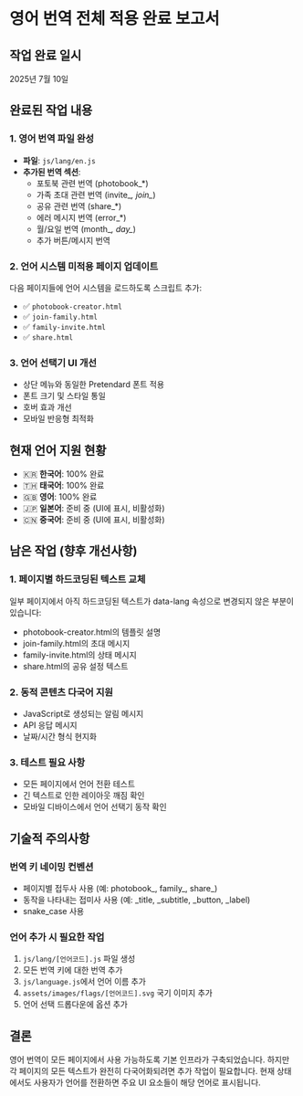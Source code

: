 # 영어 번역 전체 적용 완료 보고서

## 작업 완료 일시
2025년 7월 10일

## 완료된 작업 내용

### 1. 영어 번역 파일 완성
- **파일**: `js/lang/en.js`
- **추가된 번역 섹션**:
  - 포토북 관련 번역 (photobook_*)
  - 가족 초대 관련 번역 (invite_*, join_*)
  - 공유 관련 번역 (share_*)
  - 에러 메시지 번역 (error_*)
  - 월/요일 번역 (month_*, day_*)
  - 추가 버튼/메시지 번역

### 2. 언어 시스템 미적용 페이지 업데이트
다음 페이지들에 언어 시스템을 로드하도록 스크립트 추가:
- ✅ `photobook-creator.html`
- ✅ `join-family.html`
- ✅ `family-invite.html`
- ✅ `share.html`

### 3. 언어 선택기 UI 개선
- 상단 메뉴와 동일한 Pretendard 폰트 적용
- 폰트 크기 및 스타일 통일
- 호버 효과 개선
- 모바일 반응형 최적화

## 현재 언어 지원 현황
- 🇰🇷 **한국어**: 100% 완료
- 🇹🇭 **태국어**: 100% 완료
- 🇬🇧 **영어**: 100% 완료
- 🇯🇵 **일본어**: 준비 중 (UI에 표시, 비활성화)
- 🇨🇳 **중국어**: 준비 중 (UI에 표시, 비활성화)

## 남은 작업 (향후 개선사항)

### 1. 페이지별 하드코딩된 텍스트 교체
일부 페이지에서 아직 하드코딩된 텍스트가 data-lang 속성으로 변경되지 않은 부분이 있습니다:
- photobook-creator.html의 템플릿 설명
- join-family.html의 초대 메시지
- family-invite.html의 상태 메시지
- share.html의 공유 설정 텍스트

### 2. 동적 콘텐츠 다국어 지원
- JavaScript로 생성되는 알림 메시지
- API 응답 메시지
- 날짜/시간 형식 현지화

### 3. 테스트 필요 사항
- 모든 페이지에서 언어 전환 테스트
- 긴 텍스트로 인한 레이아웃 깨짐 확인
- 모바일 디바이스에서 언어 선택기 동작 확인

## 기술적 주의사항

### 번역 키 네이밍 컨벤션
- 페이지별 접두사 사용 (예: photobook_, family_, share_)
- 동작을 나타내는 접미사 사용 (예: _title, _subtitle, _button, _label)
- snake_case 사용

### 언어 추가 시 필요한 작업
1. `js/lang/[언어코드].js` 파일 생성
2. 모든 번역 키에 대한 번역 추가
3. `js/language.js`에서 언어 이름 추가
4. `assets/images/flags/[언어코드].svg` 국기 이미지 추가
5. 언어 선택 드롭다운에 옵션 추가

## 결론
영어 번역이 모든 페이지에서 사용 가능하도록 기본 인프라가 구축되었습니다. 
하지만 각 페이지의 모든 텍스트가 완전히 다국어화되려면 추가 작업이 필요합니다.
현재 상태에서도 사용자가 언어를 전환하면 주요 UI 요소들이 해당 언어로 표시됩니다.

